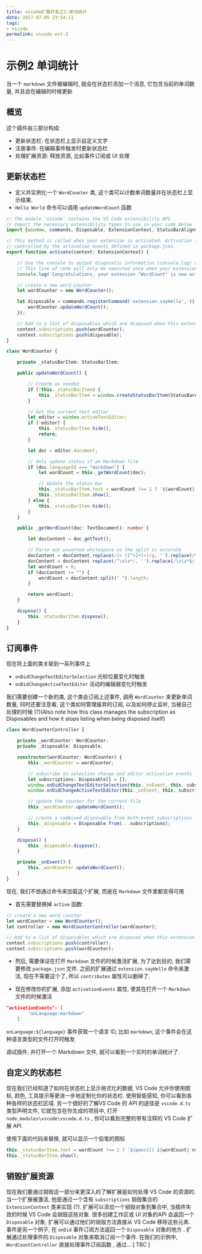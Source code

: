 ```yaml
---
title: vscode扩展开发之2-单词统计
date: 2017-07-05 23:54:11
tags:
- vscode
permalink: vscode-ext-2
---
```


# 示例2 单词统计

当一个 `markdown` 文件被编辑时, 就会在状态栏添加一个消息, 它包含当前的单词数量, 并且会在编辑的时候更新

## 概览

这个插件由三部分构成:
- 更新状态栏: 在状态栏上显示自定义文字
- 注册事件: 在编辑事件触发时更新状态栏
- 处理扩展资源: 释放资源, 比如事件订阅或 UI 处理

## 更新状态栏

- 定义并实例化一个 `WordCounter` 类, 这个类可以计数单词数量并在状态栏上显示结果.
- `Hello World` 命令可以调用 `updateWordCount` 函数

```typescript
// The module 'vscode' contains the VS Code extensibility API
// Import the necessary extensibility types to use in your code below
import {window, commands, Disposable, ExtensionContext, StatusBarAlignment, StatusBarItem, TextDocument} from 'vscode';

// This method is called when your extension is activated. Activation is
// controlled by the activation events defined in package.json.
export function activate(context: ExtensionContext) {

    // Use the console to output diagnostic information (console.log) and errors (console.error).
    // This line of code will only be executed once when your extension is activated.
    console.log('Congratulations, your extension "WordCount" is now active!');

    // create a new word counter
    let wordCounter = new WordCounter();

    let disposable = commands.registerCommand('extension.sayHello', () => {
        wordCounter.updateWordCount();
    });

    // Add to a list of disposables which are disposed when this extension is deactivated.
    context.subscriptions.push(wordCounter);
    context.subscriptions.push(disposable);
}

class WordCounter {

    private _statusBarItem: StatusBarItem;

    public updateWordCount() {

        // Create as needed
        if (!this._statusBarItem) {
            this._statusBarItem = window.createStatusBarItem(StatusBarAlignment.Left);
        }

        // Get the current text editor
        let editor = window.activeTextEditor;
        if (!editor) {
            this._statusBarItem.hide();
            return;
        }

        let doc = editor.document;

        // Only update status if an Markdown file
        if (doc.languageId === "markdown") {
            let wordCount = this._getWordCount(doc);

            // Update the status bar
            this._statusBarItem.text = wordCount !== 1 ? `${wordCount} Words` : '1 Word';
            this._statusBarItem.show();
        } else { 
            this._statusBarItem.hide();
        }
    }

    public _getWordCount(doc: TextDocument): number {

        let docContent = doc.getText();

        // Parse out unwanted whitespace so the split is accurate
        docContent = docContent.replace(/(< ([^>]+)<)/g, '').replace(/\s+/g, ' ');
        docContent = docContent.replace(/^\s\s*/, '').replace(/\s\s*$/, '');
        let wordCount = 0;
        if (docContent != "") {
            wordCount = docContent.split(" ").length;
        }

        return wordCount;
    }

    dispose() {
        this._statusBarItem.dispose();
    }
}
```

## 订阅事件

现在将上面的类关联到一系列事件上
- `onDidChangeTextEditorSelection` 光标位置变化时触发
- `onDidChangeActiveTextEditor` 活动的编辑器变化时触发

我们需要创建一个新的类, 这个类会订阅上述事件, 调用 `WordCounter` 来更新单词数量, 同时还要注意看, 这个类如何管理废弃的订阅, 以及如何停止监听, 当被自己处理的时候 (?)(Also note how this class manages the subscription as Disposables and how it stops listing when being disposed itself)

```ts
class WordCounterController {

    private _wordCounter: WordCounter;
    private _disposable: Disposable;

    constructor(wordCounter: WordCounter) {
        this._wordCounter = wordCounter;

        // subscribe to selection change and editor activation events
        let subscriptions: Disposable[] = [];
        window.onDidChangeTextEditorSelection(this._onEvent, this, subscriptions);
        window.onDidChangeActiveTextEditor(this._onEvent, this, subscriptions);

        // update the counter for the current file
        this._wordCounter.updateWordCount();

        // create a combined disposable from both event subscriptions
        this._disposable = Disposable.from(...subscriptions);
    }

    dispose() {
        this._disposable.dispose();
    }

    private _onEvent() {
        this._wordCounter.updateWordCount();
    }
}
```

现在, 我们不想通过命令来加载这个扩展, 而是在 `Markdown` 文件里都变得可用

- 首先需要替换掉 `active` 函数:

```ts
// create a new word counter
let wordCounter = new WordCounter();
let controller = new WordCounterController(wordCounter);

// Add to a list of disposables which are disposed when this extension is deactivated.
context.subscriptions.push(controller);
context.subscriptions.push(wordCounter);
```

- 然后, 需要保证在打开 `Markdown` 文件的时候激活扩展, 为了达到目的, 我们需要修改 `package.json` 文件. 之前的扩展通过 `extension.sayHello` 命令来激活, 现在不需要这个了, 所以 `contributes` 属性可以删掉了.

- 现在修改你的扩展, 添加 `activetionEvents` 属性, 使其在打开一个 `Markdown` 文件的时候激活

```json
"activationEvents": [
        "onLanguage:markdown"
    ]
```

`onLanguage:${language}` 事件获取一个语言 ID, 比如 `markdown`, 这个事件会在这种语言类型的文件打开时触发.

调试插件, 并打开一个 Markdown 文件, 就可以看到一个实时的单词统计了.

## 自定义的状态栏

现在我们已经知道了如何在状态栏上显示格式化的数据, VS Code 允许你使用图标, 颜色, 工具提示等更进一步地定制化你的状态栏. 使用智能感知, 你可以看到各种各样的状态栏区域. 另一个很好的了解VS Code 的 API 的途径是 `vscode.d.ts` 类型声明文件, 它就包含在你生成的项目中, 打开 `node_modules\vscode\vscode.d.ts` , 你可以看到完整的带有注释的 VS Code 扩展 API.

使用下面的代码来替换, 就可以显示一个铅笔的图标
```ts
this._statusBarItem.text = wordCount !== 1 ? `$(pencil) ${wordCount} Words` : '$(pencil) 1 Word';
this._statusBarItem.show();
```

## 销毁扩展资源

现在我们要通过销毁这一部分来更深入的了解扩展是如何处理 VS Code 的资源的.
当一个扩展被激活, 他是通过一个含有 `subscriptions` 销毁集合的 `ExtensionContext` 类来实现 (?). 扩展可以添加一个销毁对象到集合中, 当插件失效的时候 VS Code 会销毁这些对象.
很多创建工作区或 UI 对象的API 会返回一个 `Disposable` 对象, 扩展可以通过他们的销毁方法直接从 VS Code 移除这些元素. 
事件是另一个例子, 在 `onDid` 事件订阅方法返回一个 `Disposable` 对象的地方 . 扩展通过处理事件的 `Disposable` 对象来取消订阅一个事件. 在我们的示例中, `WordCountController` 直接处理事件订阅函数 , 通过... [ TBC ]